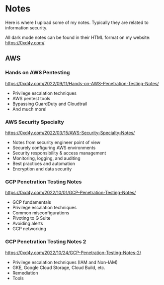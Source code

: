 # Notes
Here is where I upload some of my notes. Typically they are related to information security.

All dark mode notes can be found in their HTML format on my website: https://0xd4y.com/.

## AWS
### Hands on AWS Pentesting
https://0xd4y.com/2022/09/11/Hands-on-AWS-Penetration-Testing-Notes/
- Privilege escalation techniques
- AWS pentest tools
- Bypassing GuardDuty and Cloudtrail
- And much more!

### AWS Security Specialty
https://0xd4y.com/2022/03/15/AWS-Security-Specialty-Notes/
- Notes from security engineer point of view
- Securely configuring AWS environments
- Security responsibility & access management 
- Monitoring, logging, and auditing 
- Best practices and automation 
- Encryption and data security

### GCP Penetration Testing Notes
https://0xd4y.com/2022/10/01/GCP-Penetration-Testing-Notes/
- GCP fundamentals
- Privilege escalation techniques 
- Common misconfigurations
- Pivoting to G Suite
- Avoiding alerts
- GCP networking

### GCP Penetration Testing Notes 2
https://0xd4y.com/2022/10/24/GCP-Penetration-Testing-Notes-2/
- Privilege escalation techniques (IAM and Non-IAM)
- GKE, Google Cloud Storage, Cloud Build, etc.
- Remediation
- Tools

